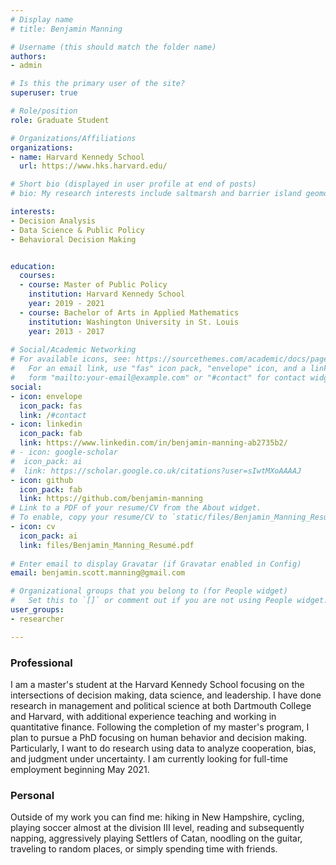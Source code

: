 ```yaml
---
# Display name
# title: Benjamin Manning

# Username (this should match the folder name)
authors: 
- admin

# Is this the primary user of the site?
superuser: true

# Role/position
role: Graduate Student

# Organizations/Affiliations
organizations:
- name: Harvard Kennedy School
  url: https://www.hks.harvard.edu/

# Short bio (displayed in user profile at end of posts)
# bio: My research interests include saltmarsh and barrier island geomorphology, change detection via remote sensing, and drone imagery collection techniques.

interests:
- Decision Analysis
- Data Science & Public Policy
- Behavioral Decision Making


education:
  courses:
  - course: Master of Public Policy
    institution: Harvard Kennedy School
    year: 2019 - 2021
  - course: Bachelor of Arts in Applied Mathematics
    institution: Washington University in St. Louis
    year: 2013 - 2017
    
# Social/Academic Networking
# For available icons, see: https://sourcethemes.com/academic/docs/page-builder/#icons
#   For an email link, use "fas" icon pack, "envelope" icon, and a link in the
#   form "mailto:your-email@example.com" or "#contact" for contact widget.
social:
- icon: envelope
  icon_pack: fas
  link: /#contact
- icon: linkedin
  icon_pack: fab
  link: https://www.linkedin.com/in/benjamin-manning-ab2735b2/
# - icon: google-scholar
#  icon_pack: ai
#  link: https://scholar.google.co.uk/citations?user=sIwtMXoAAAAJ
- icon: github
  icon_pack: fab
  link: https://github.com/benjamin-manning
# Link to a PDF of your resume/CV from the About widget.
# To enable, copy your resume/CV to `static/files/Benjamin_Manning_Resumé.pdf` and uncomment the lines below.
- icon: cv
  icon_pack: ai
  link: files/Benjamin_Manning_Resumé.pdf
  
# Enter email to display Gravatar (if Gravatar enabled in Config)
email: benjamin.scott.manning@gmail.com

# Organizational groups that you belong to (for People widget)
#   Set this to `[]` or comment out if you are not using People widget.
user_groups:
- researcher

---
```

### **Professional**

I am a master's student at the Harvard Kennedy School focusing on the intersections of decision making, data science, and leadership. I have done research in management and political science at both Dartmouth College and Harvard, with additional experience teaching and working in quantitative finance. Following the completion of my master's program, I plan to pursue a PhD focusing on human behavior and decision making. Particularly, I want to do research using data to analyze cooperation, bias, and judgment under uncertainty. I am currently looking for full-time employment beginning May 2021.
 
### **Personal**

Outside of my work you can find me: hiking in New Hampshire, cycling, playing soccer almost at the division III level, reading and subsequently napping, aggressively playing Settlers of Catan, noodling on the guitar, traveling to random places, or simply spending time with friends.
